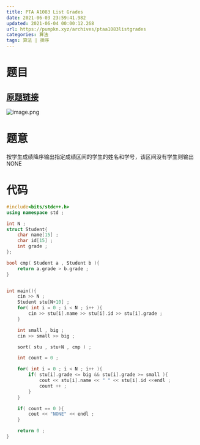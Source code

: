 ```yaml
---
title: PTA A1083 List Grades
date: 2021-06-03 23:59:41.982
updated: 2021-06-04 00:00:12.268
url: https://pumpkn.xyz/archives/ptaa1083listgrades
categories: 算法
tags: 算法 | 排序
---
```


# 题目
## [原题链接](https://pintia.cn/problem-sets/994805342720868352/problems/994805383929905152)
![image.png](https://pumpkn.xyz/upload/2021/06/image-7d319a9376424bcc81d2fab93cf52a7c.png)
# 题意
按学生成绩降序输出指定成绩区间的学生的姓名和学号，该区间没有学生则输出NONE
# 代码
```c++
#include<bits/stdc++.h>
using namespace std ;

int N ;
struct Student{
    char name[15] ;
    char id[15] ;
    int grade ;
};

bool cmp( Student a , Student b ){
    return a.grade > b.grade ;
}


int main(){
    cin >> N ;
    Student stu[N+10] ;
    for( int i = 0 ; i < N ; i++ ){
        cin >> stu[i].name >> stu[i].id >> stu[i].grade ;
    }

    int small , big ;
    cin >> small >> big ;

    sort( stu , stu+N , cmp ) ;

    int count = 0 ;

    for( int i = 0 ; i < N ; i++ ){
        if( stu[i].grade <= big && stu[i].grade >= small ){
            cout << stu[i].name << " " << stu[i].id <<endl ;
            count ++ ;
        }
    }

    if( count == 0 ){
        cout << "NONE" << endl ;
    }

    return 0 ;
}

```
